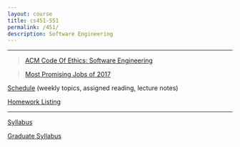 ```yaml
---
layout: course
title: cs451-551
permalink: /451/
description: Software Engineering
---
```


---

> [ACM Code Of Ethics: Software Engineering](https://www.acm.org/about/se-code#full)

> [Most Promising Jobs of 2017](https://blog.linkedin.com/2017/january/20/linkedin-data-reveals-the-most-promising-jobs-of-2017?trk=li_corpblog_namer_careers_bestjobs_content&utm_campaign=bestjobs&utm_source=email&utm_content=content)

[Schedule](/451/schedule/) (weekly topics, assigned reading, lecture notes)

[Homework Listing](/451/hw/)

---

[Syllabus](/451/syllabus/)

[Graduate Syllabus](/451/syllabus-grad/)